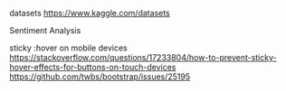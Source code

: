 datasets
    https://www.kaggle.com/datasets

Sentiment Analysis


sticky :hover on mobile devices
https://stackoverflow.com/questions/17233804/how-to-prevent-sticky-hover-effects-for-buttons-on-touch-devices
https://github.com/twbs/bootstrap/issues/25195